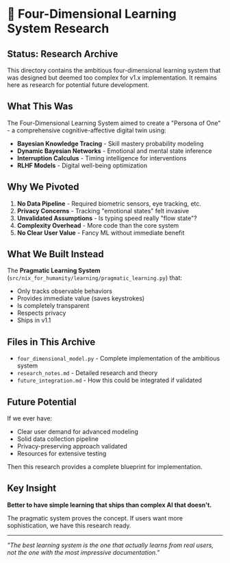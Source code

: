 # 🔬 Four-Dimensional Learning System Research

## Status: Research Archive

This directory contains the ambitious four-dimensional learning system that was designed but deemed too complex for v1.x implementation. It remains here as research for potential future development.

## What This Was

The Four-Dimensional Learning System aimed to create a "Persona of One" - a comprehensive cognitive-affective digital twin using:

- **Bayesian Knowledge Tracing** - Skill mastery probability modeling
- **Dynamic Bayesian Networks** - Emotional and mental state inference
- **Interruption Calculus** - Timing intelligence for interventions
- **RLHF Models** - Digital well-being optimization

## Why We Pivoted

1. **No Data Pipeline** - Required biometric sensors, eye tracking, etc.
2. **Privacy Concerns** - Tracking "emotional states" felt invasive
3. **Unvalidated Assumptions** - Is typing speed really "flow state"?
4. **Complexity Overhead** - More code than the core system
5. **No Clear User Value** - Fancy ML without immediate benefit

## What We Built Instead

The **Pragmatic Learning System** (`src/nix_for_humanity/learning/pragmatic_learning.py`) that:
- Only tracks observable behaviors
- Provides immediate value (saves keystrokes)
- Is completely transparent
- Respects privacy
- Ships in v1.1

## Files in This Archive

- `four_dimensional_model.py` - Complete implementation of the ambitious system
- `research_notes.md` - Detailed research and theory
- `future_integration.md` - How this could be integrated if validated

## Future Potential

If we ever have:
- Clear user demand for advanced modeling
- Solid data collection pipeline
- Privacy-preserving approach validated
- Resources for extensive testing

Then this research provides a complete blueprint for implementation.

## Key Insight

**Better to have simple learning that ships than complex AI that doesn't.**

The pragmatic system proves the concept. If users want more sophistication, we have this research ready.

---

*"The best learning system is the one that actually learns from real users, not the one with the most impressive documentation."*
